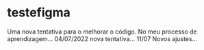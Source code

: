 # testefigma
Uma nova tentativa para o melhorar o código. No meu processo de aprendizagem...
04/07/2022 nova tentativa...
11/07 Novos ajustes...
